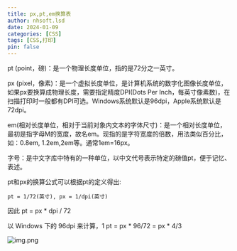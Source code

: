 ```yaml
---
title: px,pt,em换算表
author: nhsoft.lsd
date: 2024-01-09
categories: [CSS]
tags: [CSS,打印]
pin: false
---
```


pt (point，磅)：是一个物理长度单位，指的是72分之一英寸。

px (pixel，像素)：是一个虚拟长度单位，是计算机系统的数字化图像长度单位，如果px要换算成物理长度，需要指定精度DPI(Dots Per Inch，每英寸像素数)，在扫描打印时一般都有DPI可选。Windows系统默认是96dpi，Apple系统默认是72dpi。

em(相对长度单位，相对于当前对象内文本的字体尺寸)：是一个相对长度单位，最初是指字母M的宽度，故名em。现指的是字符宽度的倍数，用法类似百分比，如：0.8em, 1.2em,2em等。通常1em=16px。

字号：是中文字库中特有的一种单位，以中文代号表示特定的磅值pt，便于记忆、表述。

pt和px的换算公式可以根据pt的定义得出:

```pt = 1/72(英寸), px = 1/dpi(英寸)```

因此 pt = px * dpi / 72

以 Windows 下的 96dpi 来计算，1 pt = px * 96/72 = px * 4/3

![img.png](/assets/img/nhsoft_lsd/2024-01-09-img.png)

